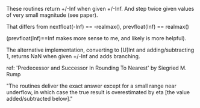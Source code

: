 
  These routines return +/-Inf when given +/-Inf.
  And step twice given values of very small magnitude (see paper).

  That differs from nextfloat(-Inf) == -realmax(), prevfloat(Inf) == realmax()
  
  (prevfloat(Inf)==Inf makes more sense to me, and likely is more helpful).
  
  
  The alternative implementation, converting to [U]Int and adding/subtracting 1,
  returns NaN when given +/-Inf and adds branching. 
  
  ref:
  'Predecessor and Successor In Rounding To Nearest' by Siegried M. Rump
  
  "The routines deliver the exact answer except for a small range near underflow,
   in which case the true result is overestimated by eta [the value added/subtracted below]."
